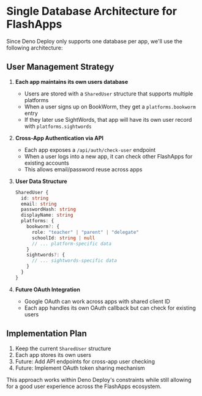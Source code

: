 # Single Database Architecture for FlashApps

Since Deno Deploy only supports one database per app, we'll use the following architecture:

## User Management Strategy

1. **Each app maintains its own users database**
   - Users are stored with a `SharedUser` structure that supports multiple platforms
   - When a user signs up on BookWorm, they get a `platforms.bookworm` entry
   - If they later use SightWords, that app will have its own user record with `platforms.sightwords`

2. **Cross-App Authentication via API**
   - Each app exposes a `/api/auth/check-user` endpoint
   - When a user logs into a new app, it can check other FlashApps for existing accounts
   - This allows email/password reuse across apps

3. **User Data Structure**
   ```typescript
   SharedUser {
     id: string
     email: string
     passwordHash: string
     displayName: string
     platforms: {
       bookworm?: {
         role: "teacher" | "parent" | "delegate"
         schoolId: string | null
         // ... platform-specific data
       }
       sightwords?: {
         // ... sightwords-specific data
       }
     }
   }
   ```

4. **Future OAuth Integration**
   - Google OAuth can work across apps with shared client ID
   - Each app handles its own OAuth callback but can check for existing users

## Implementation Plan

1. Keep the current `SharedUser` structure
2. Each app stores its own users
3. Future: Add API endpoints for cross-app user checking
4. Future: Implement OAuth token sharing mechanism

This approach works within Deno Deploy's constraints while still allowing for a good user experience across the FlashApps ecosystem.